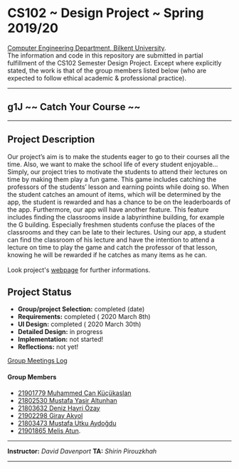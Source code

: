 # CS102 ~ Design Project ~ Spring 2019/20
[Computer Engineering Department, Bilkent University](http://w3.cs.bilkent.edu.tr/en/).  
The information and code in this repository are submitted in partial fulfillment of the CS102 Semester Design Project. Except where explicitly stated, the work is that of the group members listed below (who are expected to follow ethical academic & professional practice).
****
## g1J ~~ Catch Your Course ~~
****

## Project Description
Our project’s aim is to make the students eager to go to their courses all the time. Also, we want to make the school life of every student enjoyable... Simply, our project tries to motivate the students to attend their lectures on time by making them play a fun game. This game includes catching the professors of the students’ lesson and earning points while doing so. When the student catches an amount of items, which will be determined by the app, the student is rewarded and has a chance to be on the leaderboards of the app. Furthermore, our app will have another feature. This feature includes finding the classrooms inside a labyrinthine building, for example the G building. Especially freshmen students confuse the places of the classrooms and they can be late to their lectures. Using our app, a student can find the classroom of his lecture and have the intention to attend a lecture on time to play the game and catch the professor of that lesson, knowing he will be rewarded if he catches as many items as he can.\
\
Look project's [webpage](https://muhammedcankucukaslan.github.io/cs102g1J/) for further informations.

   
## Project Status
+ **Group/project Selection:** completed (date)
+ **Requirements:** completed ( 2020 March 8th)
+ **UI Design:** completed ( 2020 March 30th)
+ **Detailed Design:** in progress
+ **Implementation:** not started!
+ **Reflections:** not yet!

[Group Meetings Log](group/meetingslog.md)
#### Group Members
- [21901779 Muhammed Can Küçükaslan](group/kucukaslan_muhammed_can_log.md)
- [21802530 Mustafa Yasir Altunhan](group/altunhan_mustafa_yasir_log.md)
- [21803632 Deniz Hayri Özay](group/özay_deniz_hayri_log.md)
- [21902298 Giray Akyol](group/akyol_giray_log.md)
- [21803473 Mustafa Utku Aydoğdu](group/aydogdu_mustafa_utku_log.md)
- [21901865 Melis Atun](group/atun_melis_log.md).

****
**Instructor:** _David Davenport_   **TA:**  _Shirin Pirouzkhah_
****
